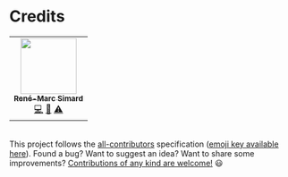 # Credits

<!-- ALL-CONTRIBUTORS-LIST:START - Do not remove or modify this section -->
<!-- prettier-ignore-start -->
<!-- markdownlint-disable -->
<table>
  <tr>
    <td align="center"><a href="https://renemarc.com/"><img src="https://avatars3.githubusercontent.com/u/13276793?v=4" width="100px;" alt=""/><br /><sub><b>René-Marc Simard</b></sub></a><br /><a href="https://github.com/renemarc/countdoom/commits?author=renemarc" title="Code">💻</a> <a href="https://github.com/renemarc/countdoom/commits?author=renemarc" title="Documentation">📖</a> <a href="https://github.com/renemarc/countdoom/commits?author=renemarc" title="Tests">⚠️</a></td>
  </tr>
</table>

<!-- markdownlint-enable -->
<!-- prettier-ignore-end -->
<!-- ALL-CONTRIBUTORS-LIST:END -->

<br>This project follows the [all-contributors][link-contributors]
specification ([emoji key available here](https://allcontributors.org/docs/en/emoji-key)). Found a bug? Want to suggest an idea? Want to share some improvements? [Contributions of any kind are welcome!](./contributing.rst) 😃

[link-contributors]:https://allcontributors.org

